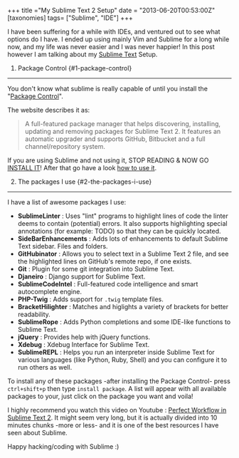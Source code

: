 +++
title ="My Sublime Text 2 Setup"
date = "2013-06-20T00:53:00Z"
[taxonomies]
tags= ["Sublime", "IDE"]
+++

I have been suffering for a while with IDEs, and ventured out to see what
options do I have. I ended up using mainly Vim and Sublime for a long while now,
and my life was never easier and I was never happier! In this post however I am
talking about my [Sublime Text][] Setup.

1. Package Control {#1-package-control}

---

You don't know what sublime is really capable of until you install the "[Package
Control][]".

The website describes it as:

> A full-featured package manager that helps discovering, installing, updating
> and removing packages for Sublime Text 2. It features an automatic upgrader
> and supports GitHub, Bitbucket and a full channel/repository system.

If you are using Sublime and not using it, STOP READING & NOW GO
[INSTALL IT][]! After that go have a look [how to use it][].

2. The packages I use {#2-the-packages-i-use}

---

I have a list of awesome packages I use:

- **SublimeLinter** : Uses "lint" programs to highlight lines of code the
  linter deems to contain (potential) errors. It also supports highlighting
  special annotations (for example: TODO) so that they can be quickly located.
- **SideBarEnhancements** : Adds lots of enhancements to default Sublime Text
  sidebar. Files and folders.
- **GitHubinator** : Allows you to select text in a Sublime Text 2 file, and
  see the highlighted lines on GitHub's remote repo, if one exists.
- **Git** : Plugin for some git integration into Sublime Text.
- **Djaneiro** : Django support for Sublime Text.
- **SublimeCodeIntel** : Full-featured code intelligence and smart
  autocomplete engine.
- **PHP-Twig** : Adds support for `.twig` template files.
- **BracketHilighter** : Matches and higlights a variety of brackets for
  better readability.
- **SublimeRope** : Adds Python completions and some IDE-like functions to
  Sublime Text.
- **jQuery** : Provides help with jQuery functions.
- **Xdebug** : Xdebug Interface for Sublime Text.
- **SublimeREPL** : Helps you run an interpreter inside Sublime Text for
  various languages (like Python, Ruby, Shell) and you can configure it to run
  others as well.

To install any of these packages -after installing the Package Control- press
`ctrl+shift+p` then type `install package`. A list will appear with all
available packages to your, just click on the package you want and voila!

I highly recommend you watch this video on Youtube : [Perfect Workflow in
Sublime Text 2][]. It might seem very long, but it is actually divided into 10
minutes chunks -more or less- and it is one of the best resources I have seen
about Sublime.

Happy hacking/coding with Sublime :)

[sublime text]: https://www.sublimetext.com/
[package control]: http://wbond.net/sublime_packages/package_control/
[install it]: http://wbond.net/sublime_packages/package_control/installation
[how to use it]: http://wbond.net/sublime_packages/package_control/usage
[perfect workflow in sublime text 2]: http://www.youtube.com/watch?v=TZ-bgcJ6fQo
